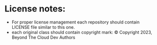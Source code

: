 # License notes:
- For proper license management each repository should contain LICENSE file similar to this one.
- each original class should contain copyright mark: © Copyright 2023, Beyond The Cloud Dev Authors
